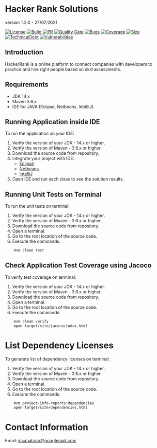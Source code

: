 # Hacker Rank Solutions

version 1.2.0 - 27/07/2021

[![License](https://img.shields.io/badge/license-apache%202.0-blue.svg)](https://opensource.org/licenses/Apache-2.0)
[![Build](https://img.shields.io/github/workflow/status/icsanabriar/hackerrank-java/CI)](https://github.com/icsanabriar/hackerrank-java/actions/workflows/main.yml)
[![PR](https://img.shields.io/github/issues-pr/icsanabriar/hackerrank-java)](https://github.com/icsanabriar/hackerrank-java/pulls)
[![Quality Gate](https://sonarcloud.io/api/project_badges/measure?project=icsanabriar_hackerrank-java&metric=alert_status)](https://sonarcloud.io/component_measures/metric/alert_status/list?id=icsanabriar_hackerrank-java)
[![Bugs](https://sonarcloud.io/api/project_badges/measure?project=icsanabriar_hackerrank-java&metric=bugs)](https://sonarcloud.io/component_measures/metric/bugs/list?id=icsanabriar_hackerrank-java)
[![Coverage](https://sonarcloud.io/api/project_badges/measure?project=icsanabriar_hackerrank-java&metric=coverage)](https://sonarcloud.io/component_measures/metric/coverage/list?id=icsanabriar_hackerrank-java)
[![Size](https://sonarcloud.io/api/project_badges/measure?project=icsanabriar_hackerrank-java&metric=ncloc)](https://sonarcloud.io/component_measures/metric/ncloc/list?id=icsanabriar_hackerrank-java)
[![TechnicalDebt](https://sonarcloud.io/api/project_badges/measure?project=icsanabriar_hackerrank-java&metric=sqale_index)](https://sonarcloud.io/component_measures/metric/sqale_index/list?id=icsanabriar_hackerrank-java)
[![Vulnerabilities](https://sonarcloud.io/api/project_badges/measure?project=icsanabriar_hackerrank-java&metric=vulnerabilities)](https://sonarcloud.io/component_measures/metric/vulnerabilities/list?id=icsanabriar_hackerrank-java)

## Introduction

HackerRank is a online platform to connect companies with developers to practice and hire right people based on skill 
assessments.

## Requirements

- JDK 14.x
- Maven 3.6.x
- IDE for JAVA (Eclipse, Netbeans, IntelliJ).

## Running Application inside IDE

To run the application on your IDE:

1. Verify the version of your JDK - 14.x or higher.
2. Verify the version of Maven - 3.6.x or higher.
3. Download the source code from repository.
4. Integrate your project with IDE:
    - [Eclipse](http://books.sonatype.com/m2eclipse-book/reference/creating-sect-importing-projects.html)
    - [Netbeans](http://wiki.netbeans.org/MavenBestPractices)
    - [IntelliJ]( https://www.jetbrains.com/idea/help/importing-project-from-maven-model.html)
5. Open IDE and run each class to see the solution results.

## Running Unit Tests on Terminal

To run the unit tests on terminal:

1. Verify the version of your JDK - 14.x or higher.
2. Verify the version of Maven - 3.6.x or higher.
3. Download the source code from repository.
4. Open a terminal.
5. Go to the root location of the source code.
6. Execute the commands:

```bash
    mvn clean test
```

## Check Application Test Coverage using Jacoco

To verify test coverage on terminal:

1. Verify the version of your JDK - 14.x or higher.
2. Verify the version of Maven - 3.6.x or higher.
3. Download the source code from repository.
4. Open a terminal.
5. Go to the root location of the source code.
6. Execute the commands:

```bash
    mvn clean verify
    open target/site/jacoco/index.html
```

# List Dependency Licenses

To generate list of dependency licenses on terminal:

1. Verify the version of your JDK - 14.x or higher.
2. Verify the version of Maven - 3.6.x or higher.
3. Download the source code from repository.
4. Open a terminal.
5. Go to the root location of the source code.
6. Execute the commands:

```bash
    mvn project-info-reports:dependencies
    open target/site/dependencies.html
```

# Contact Information

Email: icsanabriar@googlemail.com